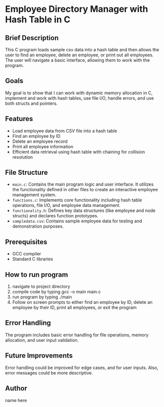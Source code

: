 # Employee Directory Manager with Hash Table in C

## Brief Description
This C program loads sample csv data into a hash table and then allows the user to find an employee, delete an employee, or print out all employees. The user will navigate a basic interface, allowing them to work with the program.

## Goals
 My goal is to show that I can work with dynamic memory allocation in C, implement and work with hash tables, use file I/O, handle errors, and use both structs and pointers.

## Features
- Load employee data from CSV file into a hash table
- Find an employee by ID
- Delete an employee record
- Print all employee information
- Efficient data retrieval using hash table with chaining for collision resolution


## File Structure
- `main.c`: Contains the main program logic and user interface. It utilizes the functionality defined in other files to create an interactive employee management system.
- `functions.c`: Implements core functionality including hash table operations, file I/O, and employee data management.
- `functionality.h`: Defines key data structures (like employee and node structs) and declares function prototypes.
- `sampledata.csv`: Contains sample employee data for testing and demonstration purposes.

## Prerequisites
- GCC compiler
- Standard C libraries


## How to run program
1. navigate to project directory
2. compile code by typing gcc -o main main.c
3. run program by typing ./main
4. Follow on screen prompts to either find an employee by ID, delete an employee by their ID, print all employees, or exit the program


## Error Handling
The program includes basic error handling for file operations, memory allocation, and user input validation.

## Future Improvements
Error handling could be improved for edge cases, and for user inputs. Also, error messages could be more descriptive. 

## Author
name here
